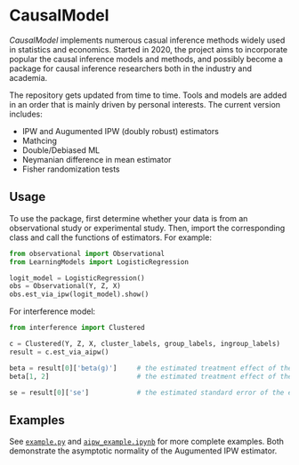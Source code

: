 # CausalModel

*CausalModel* implements numerous casual inference methods widely used in statistics and economics.
Started in 2020, the project aims to incorporate popular the causal inference models and methods, and possibly become a package for causal inference researchers both in the industry and academia.

The repository gets updated from time to time.
Tools and models are added in an order that is mainly driven by personal interests.
The current version includes:

* IPW and Augumented IPW (doubly robust) estimators
* Mathcing
* Double/Debiased ML
* Neymanian difference in mean estimator
* Fisher randomization tests

## Usage

To use the package, first determine whether your data is from an observational study or experimental study.
Then, import the corresponding class and call the functions of estimators.
For example:

```python
from observational import Observational
from LearningModels import LogisticRegression

logit_model = LogisticRegression()
obs = Observational(Y, Z, X)
obs.est_via_ipw(logit_model).show()
```

For interference model:

```python
from interference import Clustered

c = Clustered(Y, Z, X, cluster_labels, group_labels, ingroup_labels)
result = c.est_via_aipw()

beta = result[0]['beta(g)']     # the estimated treatment effect of the first group
beta[1, 2]                      # the estimated treatment effect of the first group when there are 1 treated neighbour in the first group and 2 treated neighbours in the second group

se = result[0]['se']            # the estimated standard error of the estimated treatment effect of the first group
``` 

## Examples

See [`example.py`](example.py) and [`aipw_example.ipynb`](aipw_example.ipynb) for more complete examples.
Both demonstrate the asymptotic normality of the Augumented IPW estimator.
